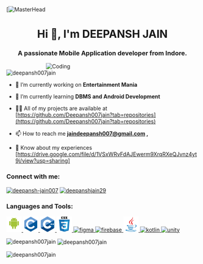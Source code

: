 [![MasterHead](https://camo.githubusercontent.com/b86a9047afd5ab67de4d8d1c1ce6293db7900b997bb10cfdeec7046e7f035fe3/68747470733a2f2f6d69726f2e6d656469756d2e636f6d2f6d61782f313336302f312a495247486d69477361313673746564517649615a66772e676966)
<h1 align="center">Hi 👋, I'm DEEPANSH JAIN</h1>
<h3 align="center">A passionate Mobile Application developer from Indore.</h3>
<img align="right" alt="Coding" width="400" src="https://user-images.githubusercontent.com/63050133/156676671-d5b2e362-97d4-4404-9447-dd71ddfea82f.gif">

<p align="left"> <img src="https://komarev.com/ghpvc/?username=deepansh007jain&label=Profile%20views&color=0e75b6&style=flat" alt="deepansh007jain" /> </p>

- 🔭 I’m currently working on **Entertainment Mania**

- 🌱 I’m currently learning **DBMS and Android Development**

- 👨‍💻 All of my projects are available at [https://github.com/Deepansh007jain?tab=repositories](https://github.com/Deepansh007jain?tab=repositories)

- 📫 How to reach me **jaindeepansh007@gmail.com ,**

- 📄 Know about my experiences [https://drive.google.com/file/d/1VSxWRvFdAJEwerm9XrqRXeQJvnz4yt9j/view?usp=sharing]

<h3 align="left">Connect with me:</h3>
<p align="left">
<a href="https://linkedin.com/in/deepansh-jain007" target="blank"><img align="center" src="https://raw.githubusercontent.com/rahuldkjain/github-profile-readme-generator/master/src/images/icons/Social/linked-in-alt.svg" alt="deepansh-jain007" height="30" width="40" /></a>
<a href="https://www.codechef.com/users/deepanshjain29" target="blank"><img align="center" src="https://cdn.jsdelivr.net/npm/simple-icons@3.1.0/icons/codechef.svg" alt="deepanshjain29" height="30" width="40" /></a>
</p>

<h3 align="left">Languages and Tools:</h3>
<p align="left"> <a href="https://developer.android.com" target="_blank" rel="noreferrer"> <img src="https://raw.githubusercontent.com/devicons/devicon/master/icons/android/android-original-wordmark.svg" alt="android" width="40" height="40"/> </a> <a href="https://www.cprogramming.com/" target="_blank" rel="noreferrer"> <img src="https://raw.githubusercontent.com/devicons/devicon/master/icons/c/c-original.svg" alt="c" width="40" height="40"/> </a> <a href="https://www.w3schools.com/cpp/" target="_blank" rel="noreferrer"> <img src="https://raw.githubusercontent.com/devicons/devicon/master/icons/cplusplus/cplusplus-original.svg" alt="cplusplus" width="40" height="40"/> </a> <a href="https://www.w3schools.com/css/" target="_blank" rel="noreferrer"> <img src="https://raw.githubusercontent.com/devicons/devicon/master/icons/css3/css3-original-wordmark.svg" alt="css3" width="40" height="40"/> </a> <a href="https://www.figma.com/" target="_blank" rel="noreferrer"> <img src="https://www.vectorlogo.zone/logos/figma/figma-icon.svg" alt="figma" width="40" height="40"/> </a> <a href="https://firebase.google.com/" target="_blank" rel="noreferrer"> <img src="https://www.vectorlogo.zone/logos/firebase/firebase-icon.svg" alt="firebase" width="40" height="40"/> </a> <a href="https://www.java.com" target="_blank" rel="noreferrer"> <img src="https://raw.githubusercontent.com/devicons/devicon/master/icons/java/java-original.svg" alt="java" width="40" height="40"/> </a> <a href="https://kotlinlang.org" target="_blank" rel="noreferrer"> <img src="https://www.vectorlogo.zone/logos/kotlinlang/kotlinlang-icon.svg" alt="kotlin" width="40" height="40"/> </a> <a href="https://unity.com/" target="_blank" rel="noreferrer"> <img src="https://www.vectorlogo.zone/logos/unity3d/unity3d-icon.svg" alt="unity" width="40" height="40"/> </a> </p>

<p><img align="left" src="https://github-readme-stats.vercel.app/api/top-langs?username=deepansh007jain&show_icons=true&locale=en&layout=compact" alt="deepansh007jain" /></p>

<p>&nbsp;<img align="center" src="https://github-readme-stats.vercel.app/api?username=deepansh007jain&show_icons=true&locale=en" alt="deepansh007jain" /></p>

<p><img align="center" src="https://github-readme-streak-stats.herokuapp.com/?user=deepansh007jain&" alt="deepansh007jain" /></p>


